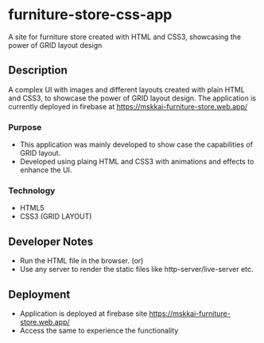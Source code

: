 # furniture-store-css-app

A site for furniture store created with HTML and CSS3, showcasing the power of GRID layout design

## Description

A complex UI with images and different layouts created with plain HTML and CSS3, to showcase the power of GRID layout design. 
The application is currently deployed in firebase at https://mskkai-furniture-store.web.app/

### Purpose

- This application was mainly developed to show case the capabilities of GRID layout.
- Developed using plaing HTML and CSS3 with animations and effects to enhance the UI.

### Technology

- HTML5
- CSS3 (GRID LAYOUT)

## Developer Notes

- Run the HTML file in the browser. (or)
- Use any server to render the static files like http-server/live-server etc.

## Deployment

- Application is deployed at firebase site https://mskkai-furniture-store.web.app/
- Access the same to experience the functionality
